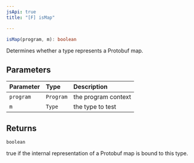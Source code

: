 ```yaml
---
jsApi: true
title: "[F] isMap"

---
```

```ts
isMap(program, m): boolean
```

Determines whether a type represents a Protobuf map.

## Parameters

| Parameter | Type | Description |
| :------ | :------ | :------ |
| `program` | `Program` | the program context |
| `m` | `Type` | the type to test |

## Returns

`boolean`

true if the internal representation of a Protobuf map is bound to this type.
